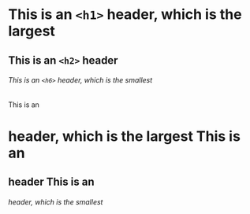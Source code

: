 # This is an `<h1>` header, which is the largest

## This is an `<h2>` header

###### This is an `<h6>` header, which is the smallest

This is an <h1> header, which is the largest
This is an <h2> header
This is an <h6> header, which is the smallest

